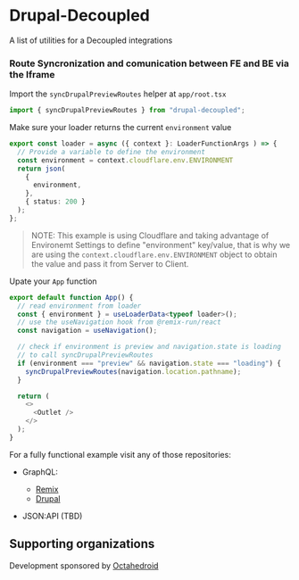 # Drupal-Decoupled

A list of utilities for a Decoupled integrations

### Route Syncronization and comunication between FE and BE via the Iframe

Import the `syncDrupalPreviewRoutes` helper at `app/root.tsx`

```typescript
import { syncDrupalPreviewRoutes } from "drupal-decoupled";
```

Make sure your loader returns the current `environment` value

```typescript
export const loader = async ({ context }: LoaderFunctionArgs ) => {
  // Provide a variable to define the environment
  const environment = context.cloudflare.env.ENVIRONMENT
  return json(
    {
      environment,
    },
    { status: 200 }
  );
};
```

> NOTE: This example is using Cloudflare and taking advantage of Environemt Settings to define "environment" key/value, that is why we are using the `context.cloudflare.env.ENVIRONMENT` object to obtain the value and pass it from Server to Client.

Upate your `App` function

```typescript
export default function App() {
  // read environment from loader
  const { environment } = useLoaderData<typeof loader>();
  // use the useNavigation hook from @remix-run/react
  const navigation = useNavigation();

  // check if environment is preview and navigation.state is loading
  // to call syncDrupalPreviewRoutes
  if (environment === "preview" && navigation.state === "loading") {
    syncDrupalPreviewRoutes(navigation.location.pathname);
  }

  return (
    <>
      <Outlet />
    </>
  );
}
```

For a fully functional example visit any of those repositories:
- GraphQL:
  - [Remix](https://github.com/octahedroid/drupal-remix/tree/main/examples/graphql)
  - [Drupal]()

- JSON:API (TBD)

## Supporting organizations

Development sponsored by [Octahedroid](https://octahedroid.com/)
